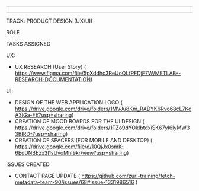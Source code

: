 ****
****

TRACK: PRODUCT DESIGN (UX/UI)

ROLE 

TASKS ASSIGNED

UX:
* UX RESEARCH (User Story) ( https://www.figma.com/file/5pXddhc3ReUoQLfPFDjF7W/METLAB--RESEARCH-DOCUMENTATION)

UI:
* DESIGN OF THE WEB APPLICATION LOGO ( https://drive.google.com/drive/folders/1MVJu8Km_RADYK6Rvo68cL7KcA3IGa-FE?usp=sharing)
* CREATION OF MOOD BOARDS FOR THE UI DESIGN ( https://drive.google.com/drive/folders/1TZo9dYOkIbtdxiSK67yI6lyMW33BIRD-?usp=sharing)
* CREATION OF SPACERS (FOR MOBILE AND DESKTOP) ( https://drive.google.com/file/d/10QjJx0smK-6EdDNBEzx3l1sUvoMhI9kr/view?usp=sharing)


ISSUES CREATED
* CONTACT PAGE UPDATE ( https://github.com/zuri-training/fetch-metadata-team-90/issues/68#issue-1331986516 )









